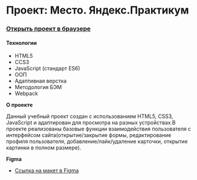 # Проект: Место. Яндекс.Практикум

### [Открыть проект в браузере](https://ankotl.github.io/mesto)

#### Технологии
+ HTML5
+ CCS3
+ JavaScript (стандарт ES6)
+ ООП
+ Адаптивная верстка
+ Методология БЭМ
+ Webpack


**О проекте**

Данный учебный проект создан с использованием HTML5, CSS3, JavaScript и адаптирован для просмотра на разных устройствах.В проекте реализованы базовые функции взаимодействия пользователя с интерфейсом сайта(открытие/закрытие формы, редактирование профиля пользователя, добавление/лайк/удаление карточки, открытие картинки в полном размере).

**Figma**

- [Ссылка на макет в Figma](https://www.figma.com/file/2cn9N9jSkmxD84oJik7xL7/JavaScript.-Sprint-4?node-id=0%3A1)



